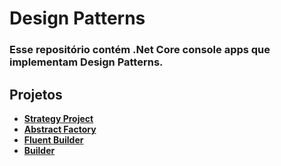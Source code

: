 # Design Patterns

### Esse repositório contém .Net Core console apps que implementam Design Patterns.

## Projetos

- **[Strategy Project](Strategy-Project/README.md)**
- **[Abstract Factory](Abstract-Factory/README.md)**
- **[Fluent Builder](Fluent-Builder/README.md)**
- **[Builder](Builder/README.md)**
